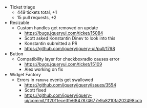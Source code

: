 * Ticket triage	
	* 449 tickets total, +1
	* 15 pull requests, +2
* Resizable	
	* Custom handles get removed on update
	  * https://bugs.jqueryui.com/ticket/15084
	  * Scott asked Konstantin Dinev to look into this
	  * Konstantin submitted a PR
	  * https://github.com/jquery/jquery-ui/pull/1798
* Button	
	* Compatibility layer for checkboxradio causes error
	  * https://bugs.jqueryui.com/ticket/15109
	  * Alex working on fix
* Widget Factory	
	* Errors in `remove` events get swallowed
	  * https://github.com/jquery/jquery/issues/3554
	  * Scott fixed
	  * https://github.com/jquery/jquery-ui/commit/1f2011ece3fe6847874677e9a8210fa202498ccb
	

